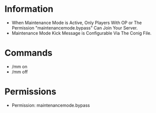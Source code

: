 # Information 
 - When Maintenance Mode is Active, Only Players With OP or The Permission "maintenancemode.bypass" Can Join Your Server.
 - Maintenance Mode Kick Message is Configurable Via The Conig File.
# Commands
- /mm on
- /mm off
# Permissions
- Permission: maintenancemode.bypass